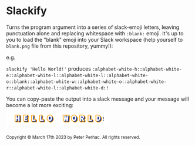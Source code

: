 # Slackify

Turns the program argument into a series of slack-emoji letters, leaving punctuation alone and replacing whitespace with `:blank:` emoji. It's up to you to load the "blank" emoji into your Slack workspace (help yourself to `blank.png` file from this repository, yummy!):

e.g.

`slackify 'Hello World!'` produces `:alphabet-white-h::alphabet-white-e::alphabet-white-l::alphabet-white-l::alphabet-white-o::blank::alphabet-white-w::alphabet-white-o::alphabet-white-r::alphabet-white-l::alphabet-white-d:!`

You can copy-paste the output into a slack message and your message will become a lot more exciting:

![Hello World!](slack-hello-world.png)

<sub>Copyright © March 17th 2023 by Peter Perhac. All rights reserved.</sub>
